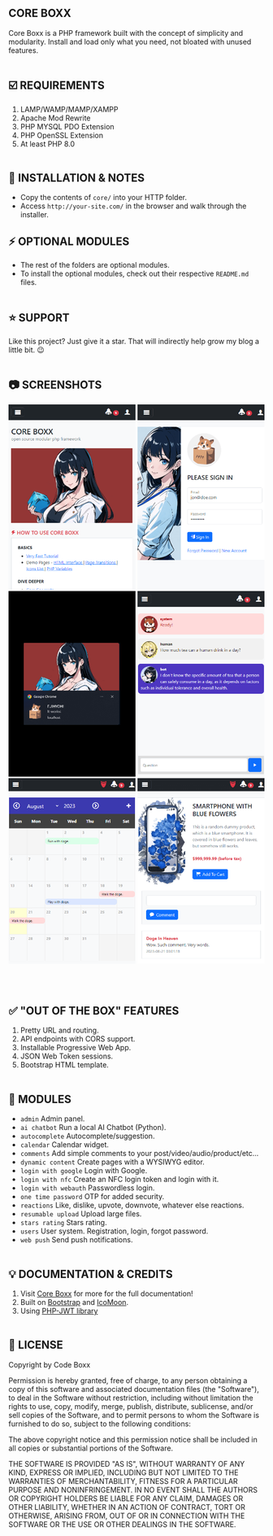 ## CORE BOXX
Core Boxx is a PHP framework built with the concept of simplicity and modularity. Install and load only what you need, not bloated with unused features.
<br><br>

## :ballot_box_with_check: REQUIREMENTS
1) LAMP/WAMP/MAMP/XAMPP
2) Apache Mod Rewrite
3) PHP MYSQL PDO Extension
4) PHP OpenSSL Extension
5) At least PHP 8.0
<br><br>

## :floppy_disk: INSTALLATION & NOTES
- Copy the contents of `core/` into your HTTP folder.
- Access `http://your-site.com/` in the browser and walk through the installer.

## :zap: OPTIONAL MODULES
- The rest of the folders are optional modules.
- To install the optional modules, check out their respective `README.md` files.
<br><br>

## :star: SUPPORT
Like this project? Just give it a star. That will indirectly help grow my blog a little bit. :wink:
<br><br>

## :camera: SCREENSHOTS
<p float="left">
  <img width="250" src="https://github.com/code-boxx/Core-Boxx-PHP-Framework/blob/main/core/assets/core-boxx-1.png">
  <img width="250" src="https://github.com/code-boxx/Core-Boxx-PHP-Framework/blob/main/core/assets/core-boxx-2.png">
  <img width="250" src="https://github.com/code-boxx/Core-Boxx-PHP-Framework/blob/main/core/assets/core-boxx-3.png">
  <img width="250" src="https://github.com/code-boxx/Core-Boxx-PHP-Framework/blob/main/core/assets/core-boxx-4.png">
  <img width="250" src="https://github.com/code-boxx/Core-Boxx-PHP-Framework/blob/main/core/assets/core-boxx-5.png">
  <img width="250" src="https://github.com/code-boxx/Core-Boxx-PHP-Framework/blob/main/core/assets/core-boxx-6.png">
</p>
<br><br>

## :white_check_mark: "OUT OF THE BOX" FEATURES
1) Pretty URL and routing.
2) API endpoints with CORS support.
3) Installable Progressive Web App.
4) JSON Web Token sessions.
5) Bootstrap HTML template.
<br><br>

## :electric_plug: MODULES
* `admin` Admin panel.
* `ai chatbot` Run a local AI Chatbot (Python).
* `autocomplete` Autocomplete/suggestion.
* `calendar` Calendar widget.
* `comments` Add simple comments to your post/video/audio/product/etc...
* `dynamic content` Create pages with a WYSIWYG editor.
* `login with google` Login with Google.
* `login with nfc` Create an NFC login token and login with it.
* `login with webauth` Passwordless login.
* `one time password` OTP for added security.
* `reactions` Like, dislike, upvote, downvote, whatever else reactions.
* `resumable upload` Upload large files.
* `stars rating` Stars rating.
* `users` User system. Registration, login, forgot password.
* `web push` Send push notifications.
<br><br>

## :bulb: DOCUMENTATION & CREDITS
1) Visit [Core Boxx](https://code-boxx.com/core-boxx-php-framework/) for more for the full documentation!
2) Built on [Bootstrap](https://getbootstrap.com/) and [IcoMoon](https://icomoon.io/).
3) Using [PHP-JWT library](https://github.com/firebase/php-jwt)
<br><br>

## :newspaper: LICENSE
Copyright by Code Boxx

Permission is hereby granted, free of charge, to any person obtaining a copy
of this software and associated documentation files (the "Software"), to deal
in the Software without restriction, including without limitation the rights
to use, copy, modify, merge, publish, distribute, sublicense, and/or sell
copies of the Software, and to permit persons to whom the Software is
furnished to do so, subject to the following conditions:

The above copyright notice and this permission notice shall be included in all
copies or substantial portions of the Software.

THE SOFTWARE IS PROVIDED "AS IS", WITHOUT WARRANTY OF ANY KIND, EXPRESS OR
IMPLIED, INCLUDING BUT NOT LIMITED TO THE WARRANTIES OF MERCHANTABILITY,
FITNESS FOR A PARTICULAR PURPOSE AND NONINFRINGEMENT. IN NO EVENT SHALL THE
AUTHORS OR COPYRIGHT HOLDERS BE LIABLE FOR ANY CLAIM, DAMAGES OR OTHER
LIABILITY, WHETHER IN AN ACTION OF CONTRACT, TORT OR OTHERWISE, ARISING FROM,
OUT OF OR IN CONNECTION WITH THE SOFTWARE OR THE USE OR OTHER DEALINGS IN THE
SOFTWARE.
